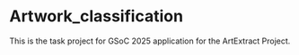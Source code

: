 # Artwork_classification
This is the task project for GSoC 2025 application for the ArtExtract Project.
